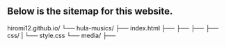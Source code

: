 
## Below is the sitemap for this website.

hiromi12.github.io/
└── hula-musics/
    ├── index.html
    ├── 
    ├── 
    ├── 
    ├── css/
    |   └── style.css
    └── media/
        ├── 